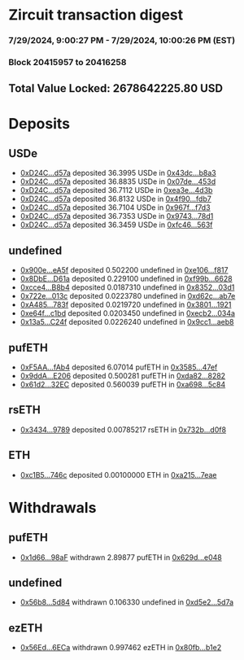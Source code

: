 # Zircuit transaction digest
### 7/29/2024, 9:00:27 PM - 7/29/2024, 10:00:26 PM (EST)
### Block 20415957 to 20416258

## Total Value Locked: 2678642225.80 USD

# Deposits
## USDe
- [0xD24C...d57a](https://etherscan.io/address/0xD24Cfe2d0fa81369ca6291c28ac5426e16B6d57a) deposited 36.3995 USDe in [0x43dc...b8a3](https://etherscan.io/tx/0xD24Cfe2d0fa81369ca6291c28ac5426e16B6d57a)
- [0xD24C...d57a](https://etherscan.io/address/0xD24Cfe2d0fa81369ca6291c28ac5426e16B6d57a) deposited 36.8835 USDe in [0x07de...453d](https://etherscan.io/tx/0xD24Cfe2d0fa81369ca6291c28ac5426e16B6d57a)
- [0xD24C...d57a](https://etherscan.io/address/0xD24Cfe2d0fa81369ca6291c28ac5426e16B6d57a) deposited 36.7112 USDe in [0xea3e...4d3b](https://etherscan.io/tx/0xD24Cfe2d0fa81369ca6291c28ac5426e16B6d57a)
- [0xD24C...d57a](https://etherscan.io/address/0xD24Cfe2d0fa81369ca6291c28ac5426e16B6d57a) deposited 36.8132 USDe in [0x4f90...fdb7](https://etherscan.io/tx/0xD24Cfe2d0fa81369ca6291c28ac5426e16B6d57a)
- [0xD24C...d57a](https://etherscan.io/address/0xD24Cfe2d0fa81369ca6291c28ac5426e16B6d57a) deposited 36.7104 USDe in [0x967f...f7d3](https://etherscan.io/tx/0xD24Cfe2d0fa81369ca6291c28ac5426e16B6d57a)
- [0xD24C...d57a](https://etherscan.io/address/0xD24Cfe2d0fa81369ca6291c28ac5426e16B6d57a) deposited 36.7353 USDe in [0x9743...78d1](https://etherscan.io/tx/0xD24Cfe2d0fa81369ca6291c28ac5426e16B6d57a)
- [0xD24C...d57a](https://etherscan.io/address/0xD24Cfe2d0fa81369ca6291c28ac5426e16B6d57a) deposited 36.3459 USDe in [0xfc46...563f](https://etherscan.io/tx/0xD24Cfe2d0fa81369ca6291c28ac5426e16B6d57a)
## undefined
- [0x900e...eA5f](https://etherscan.io/address/0x900e74b8cFb466bd8f0b961dff9b60bDB6eceA5f) deposited 0.502200 undefined in [0xe106...f817](https://etherscan.io/tx/0x900e74b8cFb466bd8f0b961dff9b60bDB6eceA5f)
- [0x8DbE...D61a](https://etherscan.io/address/0x8DbECF702e9677f9d2457d3B15Ec8B26CC1bD61a) deposited 0.229100 undefined in [0xf99b...6628](https://etherscan.io/tx/0x8DbECF702e9677f9d2457d3B15Ec8B26CC1bD61a)
- [0xcce4...B8b4](https://etherscan.io/address/0xcce45b63Cc29bd5C38fa797d65875B3F81eEB8b4) deposited 0.0187310 undefined in [0x8352...03d1](https://etherscan.io/tx/0xcce45b63Cc29bd5C38fa797d65875B3F81eEB8b4)
- [0x722e...013c](https://etherscan.io/address/0x722e8A4083a9D918Ac186510900c169dB644013c) deposited 0.0223780 undefined in [0xd62c...ab7e](https://etherscan.io/tx/0x722e8A4083a9D918Ac186510900c169dB644013c)
- [0xA485...783f](https://etherscan.io/address/0xA485edC0e09d33276C3BCEe78853Fb70bA03783f) deposited 0.0219720 undefined in [0x3801...1921](https://etherscan.io/tx/0xA485edC0e09d33276C3BCEe78853Fb70bA03783f)
- [0xe64f...c1bd](https://etherscan.io/address/0xe64f67D0e0b192Dabb1A95F59FeA2Ea04d7bc1bd) deposited 0.0203450 undefined in [0xecb2...034a](https://etherscan.io/tx/0xe64f67D0e0b192Dabb1A95F59FeA2Ea04d7bc1bd)
- [0x13a5...C24f](https://etherscan.io/address/0x13a5CEa3deA53eA0c09269DC8A93B15e1620C24f) deposited 0.0226240 undefined in [0x9cc1...aeb8](https://etherscan.io/tx/0x13a5CEa3deA53eA0c09269DC8A93B15e1620C24f)
## pufETH
- [0xF5AA...fAb4](https://etherscan.io/address/0xF5AA6F93b702ec1f09e0570eB78e4e835D10fAb4) deposited 6.07014 pufETH in [0x3585...47ef](https://etherscan.io/tx/0xF5AA6F93b702ec1f09e0570eB78e4e835D10fAb4)
- [0x9ddA...E206](https://etherscan.io/address/0x9ddAe7a058d2d8940d83B90E2538f72CBfBDE206) deposited 0.500281 pufETH in [0xda82...8282](https://etherscan.io/tx/0x9ddAe7a058d2d8940d83B90E2538f72CBfBDE206)
- [0x61d2...32EC](https://etherscan.io/address/0x61d20712851C797a5aCA1eA7Cb2134cDEbaa32EC) deposited 0.560039 pufETH in [0xa698...5c84](https://etherscan.io/tx/0x61d20712851C797a5aCA1eA7Cb2134cDEbaa32EC)
## rsETH
- [0x3434...9789](https://etherscan.io/address/0x34349c5569e7B846c3558961552D2202760A9789) deposited 0.00785217 rsETH in [0x732b...d0f8](https://etherscan.io/tx/0x34349c5569e7B846c3558961552D2202760A9789)
## ETH
- [0xc1B5...746c](https://etherscan.io/address/0xc1B57347e44DEBB19c7b6A192b31f012A499746c) deposited 0.00100000 ETH in [0xa215...7eae](https://etherscan.io/tx/0xc1B57347e44DEBB19c7b6A192b31f012A499746c)
# Withdrawals
## pufETH
- [0x1d66...98aF](https://etherscan.io/address/0x1d668a22ACC9a056d01799fA6B5Cc6ec1cec98aF) withdrawn 2.89877 pufETH in [0x629d...e048](https://etherscan.io/tx/0x1d668a22ACC9a056d01799fA6B5Cc6ec1cec98aF)
## undefined
- [0x56b8...5d84](https://etherscan.io/address/0x56b848385b5164533E6439FC972800E3b4C15d84) withdrawn 0.106330 undefined in [0xd5e2...5d7a](https://etherscan.io/tx/0x56b848385b5164533E6439FC972800E3b4C15d84)
## ezETH
- [0x56Ed...6ECa](https://etherscan.io/address/0x56Ed24D518a79Ce4aAA51e89b913456FAEF96ECa) withdrawn 0.997462 ezETH in [0x80fb...b1e2](https://etherscan.io/tx/0x56Ed24D518a79Ce4aAA51e89b913456FAEF96ECa)

